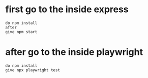 # first go to the inside express
    do npm install
    after
    give npm start

# after go to the inside playwright
    do npm install
    give npx playwright test
    